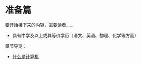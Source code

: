 # 准备篇

要开始接下来的内容，需要读者……

- 具有中学及以上或其等价学历（语文、英语、物理、化学等方面）

章节导览：

- [什么是计算机](beginning/what-are-computers.md)

